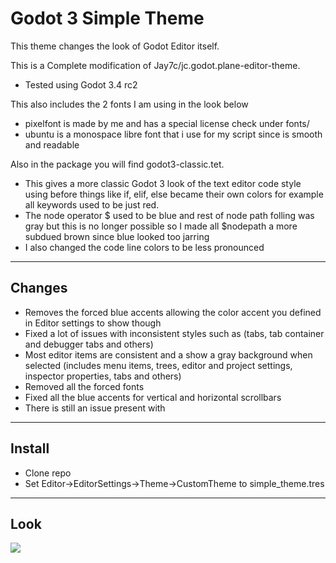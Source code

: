# Godot 3 Simple Theme

This theme changes the look of Godot Editor itself. 

This is a Complete modification of Jay7c/jc.godot.plane-editor-theme. 
- Tested using Godot 3.4 rc2

This also includes the 2 fonts I am using in the look below 
- pixelfont is made by me and has a special license check under fonts/
- ubuntu is a monospace libre font that i use for my script since is smooth and readable

Also in the package you will find godot3-classic.tet. 
- This gives a more classic Godot 3 look of the text editor code style using before things like if, elif, else became their own colors for example all keywords used to be just red. 
- The node operator $ used to be blue and rest of node path folling was gray but this is no longer possible so I made all $nodepath a more subdued brown since blue looked too jarring
- I also changed the code line colors to be less pronounced

--------------------------------------------------

## Changes 

- Removes the forced blue accents allowing the color accent you defined in Editor settings to show though
- Fixed a lot of issues with inconsistent styles such as (tabs, tab container and debugger tabs and others)
- Most editor items are consistent and a show a gray background when selected (includes menu items, trees, editor and project settings, inspector properties, tabs and others)
- Removed all the forced fonts
- Fixed all the blue accents for vertical and horizontal scrollbars 
- There is still an issue present with 

--------------------------------------------------

## Install

- Clone repo 
- Set Editor->EditorSettings->Theme->CustomTheme to simple_theme.tres
    
--------------------------------------------------

## Look

<img src="https://raw.githubusercontent.com/filipworksdev/godot3-simple-theme/master/look.png">

